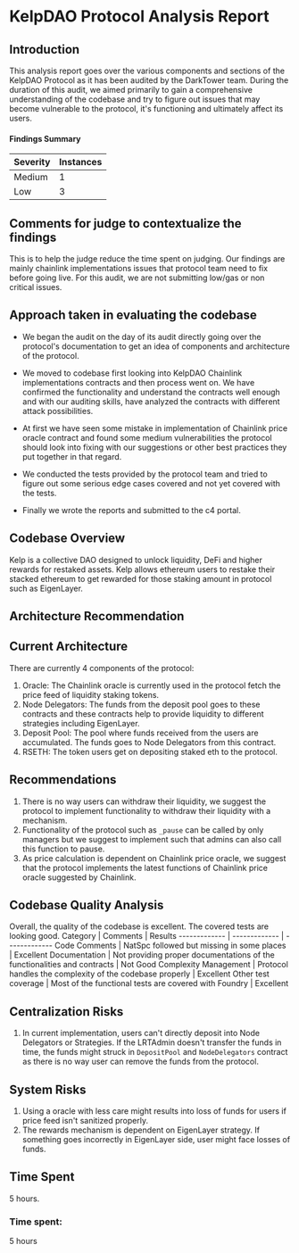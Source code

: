 # KelpDAO Protocol Analysis Report

## Introduction
This analysis report goes over the various components and sections of the KelpDAO Protocol as it has been audited by the DarkTower team. During the duration of this audit, we aimed primarily to gain a comprehensive understanding of the codebase and try to figure out issues that may become vulnerable to the protocol, it's functioning and ultimately affect its users.

#### Findings Summary
Severity  | Instances 
------------- | -------------
Medium  | 1
Low     | 3

## Comments for judge to contextualize the findings
This is to help the judge reduce the time spent on judging. Our findings are mainly chainlink implementations issues that protocol team need to fix before going live. For this audit, we are not submitting low/gas or non critical issues.


## Approach taken in evaluating the codebase
* We began the audit on the day of its audit directly going over the protocol's documentation to get an idea of components and architecture of the protocol.

* We moved to codebase first looking into KelpDAO Chainlink implementations contracts and then process went on. We have confirmed the functionality and understand the contracts well enough and with our auditing skills, have analyzed the contracts with different attack possibilities.

* At first we have seen some mistake in implementation of Chainlink price oracle contract and found some medium vulnerabilities the protocol should look into fixing with our suggestions or other best practices they put together in that regard. 

* We conducted the tests provided by the protocol team and tried to figure out some serious edge cases covered and not yet covered with the tests.

* Finally we wrote the reports and submitted to the c4 portal.


## Codebase Overview
Kelp is a collective DAO designed to unlock liquidity, DeFi and higher rewards for restaked assets. Kelp allows ethereum users to restake their stacked ethereum to get rewarded for those staking amount in protocol such as EigenLayer. 


## Architecture Recommendation
## Current Architecture 
There are currently 4 components of the protocol:
1. Oracle: The Chainlink oracle is currently used in the protocol fetch the price feed of liquidity staking tokens.
2. Node Delegators: The funds from the deposit pool goes to these contracts and these contracts help to provide liquidity to different strategies including EigenLayer. 
3. Deposit Pool: The pool where funds received from the users are accumulated. The funds goes to Node Delegators from this contract.
4. RSETH: The token users get on depositing staked eth to the protocol.

## Recommendations
1. There is no way users can withdraw their liquidity, we suggest the protocol to implement functionality to withdraw their liquidity with a mechanism.
2. Functionality of the protocol such as `_pause` can be called by only managers but we suggest to implement such that admins can also call this function to pause.
3. As price calculation is dependent on Chainlink price oracle, we suggest that the protocol implements the latest functions of Chainlink price oracle suggested by Chainlink.
## Codebase Quality Analysis
Overall, the quality of the codebase is excellent. The covered tests are looking good. 
Category  | Comments | Results
------------- | ------------- | -------------
Code Comments  | NatSpc followed but missing in some places | Excellent
Documentation | Not providing proper documentations of the functionalities and contracts | Not Good
Complexity Management    | Protocol handles the complexity of the codebase properly | Excellent
Other test coverage    | Most of the functional tests are covered with Foundry  | Excellent

## Centralization Risks
1. In current implementation, users can't directly deposit into Node Delegators or Strategies. If the LRTAdmin doesn't transfer the funds in time, the funds might struck in `DepositPool` and `NodeDelegators` contract as there is no way user can remove the funds from the protocol.

## System Risks
1. Using a oracle with less care might results into loss of funds for users if price feed isn't sanitized properly.
2. The rewards mechanism is dependent on EigenLayer strategy. If something goes incorrectly in EigenLayer side, user might face losses of funds. 

## Time Spent
5 hours.










### Time spent:
5 hours